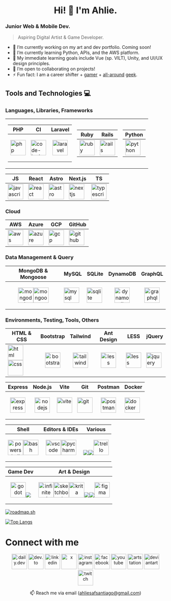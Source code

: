<h1 align="center">Hi! 👋 I'm Ahlie.</h1>

### Junior Web & Mobile Dev.
> Aspiring Digital Artist & Game Developer.

- 🔭 I’m currently working on my art and dev portfolio. Coming soon!
- 🌱 I’m currently learning Python, APIs, and the AWS platform.
- 🎯 My immediate learning goals include Vue (sp. VILT), Unity, and UI/UX design principles.
- 👯 I’m open to collaborating on projects!
- ⚡ Fun fact: I am a career shifter + <a href="https://www.grouvee.com/user/63712-ahysanti/shelves/330345-played/">ga</a><a href="https://www.backloggd.com/u/ahysanti/games/user-rating/">mer</a> + <a href="https://trakt.tv/users/ahysanti/history/shows/">all-around</a> <a href="https://www.goodreads.com/user/show/7552655-yssa-santiago">geek</a>.

## Tools and Technologies 💻
### Languages, Libraries, Frameworks
<table>
  <tr><td>

| PHP |  CI  | Laravel |
|-----| ---- | ------- |
| <a href="https://www.php.net"><img src="https://cdn.jsdelivr.net/gh/devicons/devicon@latest/icons/php/php-original.svg" alt="php" height="48"/></a> | <a href="https://codeigniter.com/"><img src="https://cdn.jsdelivr.net/gh/devicons/devicon@latest/icons/codeigniter/codeigniter-plain-wordmark.svg" alt="code-igniter" height="48" /></a> | <p align="center"><a href="https://laravel.com/"><img src="https://cdn.jsdelivr.net/gh/devicons/devicon@latest/icons/laravel/laravel-original.svg" alt="laravel" height="48"/></a></p> |

  </td><td>

| Ruby | Rails |
| ---- | ----- |
| <a href="https://www.ruby-lang.org/en/"><img src="https://cdn.jsdelivr.net/gh/devicons/devicon@latest/icons/ruby/ruby-plain.svg" alt="ruby" height="48"/></a> | <a href="https://rubyonrails.org"><img src="https://cdn.jsdelivr.net/gh/devicons/devicon@latest/icons/rails/rails-plain.svg" alt="rails" height="48"/></a> |

  </td><td>

| Python |
| ------ |
| <a href="https://www.python.org"><img src="https://cdn.jsdelivr.net/gh/devicons/devicon@latest/icons/python/python-original.svg" alt="python" height="48"/></a> |

  </td></tr>
</table>

|  JS  | React | Astro | Next.js | TS |
| ---- | ----- | ----- | ------- | -- |
| <a href="https://developer.mozilla.org/en-US/docs/Web/JavaScript"><img src="https://cdn.jsdelivr.net/gh/devicons/devicon@latest/icons/javascript/javascript-original.svg" alt="javascript" height="48"/></a> | <a href="https://reactjs.org/"><img src="https://cdn.jsdelivr.net/gh/devicons/devicon@latest/icons/react/react-original.svg" alt="react" height="48"/></a> | <a href="https://astro.build/"><img src="https://astro.build/assets/press/astro-icon-light.svg" alt="astro" height="48" /> | <a><img src="https://cdn.jsdelivr.net/gh/devicons/devicon@latest/icons/nextjs/nextjs-original.svg" alt="nextjs" height="48" /></a> | <a href="https://www.typescriptlang.org/"><img src="https://cdn.jsdelivr.net/gh/devicons/devicon@latest/icons/typescript/typescript-plain.svg" alt="typescript" height="48"/></a> |

### Cloud
| AWS | Azure | GCP | GitHub |
|-----| ----- |-----| ------ |
| <a href="https://aws.amazon.com/"><img src="https://cdn.jsdelivr.net/gh/devicons/devicon@latest/icons/amazonwebservices/amazonwebservices-plain-wordmark.svg" alt="aws" height="48" /></a> | <a href="https://azure.microsoft.com/en-in/"><img src="https://cdn.jsdelivr.net/gh/devicons/devicon@latest/icons/azure/azure-original.svg" alt="azure" height="48"/></a> | <a href="https://cloud.google.com"><img src="https://cdn.jsdelivr.net/gh/devicons/devicon@latest/icons/googlecloud/googlecloud-original.svg" alt="gcp" height="48"/></a> | <a href="https://github.com/"><img src="https://skillicons.dev/icons?i=github" alt="github" height="48"/></a> |

### Data Management & Query
| MongoDB & Mongoose | MySQL | SQLite | DynamoDB | GraphQL |
| ------------------ | ----- | ------ | -------- | ------- |
| <p align="center"><a href="https://www.mongodb.com/"><img src="https://cdn.jsdelivr.net/gh/devicons/devicon@latest/icons/mongodb/mongodb-original.svg" alt="mongodb" height="48"/></a><a href="https://mongoosejs.com/"><img src="https://cdn.jsdelivr.net/gh/devicons/devicon@latest/icons/mongoose/mongoose-original.svg" alt="mongoose" height="48"/></a></p>| <a href="https://www.mysql.com/"><img src="https://cdn.jsdelivr.net/gh/devicons/devicon@latest/icons/mysql/mysql-original.svg" alt="mysql" height="48"/></a> | <a href="https://www.sqlite.org/"><img src="https://cdn.jsdelivr.net/gh/devicons/devicon@latest/icons/sqlite/sqlite-original.svg" alt="sqlite" height="48"/></a> | <p align="center"><a href="https://aws.amazon.com/dynamodb/"><img src="https://cdn.jsdelivr.net/gh/devicons/devicon@latest/icons/dynamodb/dynamodb-original.svg" alt="dynamodb" height="48"/></a></p> | <p align="center"><a href="https://graphql.org"><img src="https://cdn.jsdelivr.net/gh/devicons/devicon@latest/icons/graphql/graphql-plain.svg" alt="graphql" height="48"/></a></p> |

### Environments, Testing, Tools, Others
| HTML & CSS | Bootstrap | Tailwind | Ant Design | LESS | jQuery |
| ---------- | --------- | -------- | ---------- | ---- | ------ |
| <a href="https://www.w3.org/html/"><img src="https://cdn.jsdelivr.net/gh/devicons/devicon@latest/icons/html5/html5-original.svg" alt="html" height="48" /></a><a href="https://www.w3.org/Style/CSS/"><img src="https://cdn.jsdelivr.net/gh/devicons/devicon@latest/icons/css3/css3-original.svg" alt="css" height="48" /></a> | <p align="center"><a href="https://getbootstrap.com"><img src="https://cdn.jsdelivr.net/gh/devicons/devicon@latest/icons/bootstrap/bootstrap-original.svg" alt="bootstrap" height="48"/></a></p> | <p align="center"><a href="https://tailwindcss.com/"><img src="https://cdn.jsdelivr.net/gh/devicons/devicon@latest/icons/tailwindcss/tailwindcss-original.svg" alt="tailwind" height="48"/></a></p> | <p align="center"><a href="https://ant.design/"><img src="https://cdn.jsdelivr.net/gh/devicons/devicon@latest/icons/antdesign/antdesign-plain.svg" alt="less" height="48"/></a></p> | <a href="https://lesscss.org/"><img src="https://cdn.jsdelivr.net/gh/devicons/devicon@latest/icons/less/less-plain-wordmark.svg" alt="less" height="48"/></a> | <a href="https://jquery.com/"><img src="https://cdn.jsdelivr.net/gh/devicons/devicon@latest/icons/jquery/jquery-original.svg" alt="jquery" height="48"/></a> |

| Express | Node.js | Vite | Git | Postman | Docker |
| ------- | ------- | ---- | --- | ------- | ------ |
| <p align="center"><a href="https://expressjs.com"><img src="https://skillicons.dev/icons?i=express" alt="express" height="48"/></a></p> | <p align="center"><a href="https://nodejs.org"><img src="https://skillicons.dev/icons?i=nodejs" alt="nodejs" height="48"/></a></p> | <a href="https://vitejs.dev/"><img src="https://cdn.jsdelivr.net/gh/devicons/devicon@latest/icons/vitejs/vitejs-original.svg" alt="vite" height="48"/></a> | <a href="https://git-scm.com/"><img src="https://cdn.jsdelivr.net/gh/devicons/devicon@latest/icons/git/git-original.svg" alt="git" height="48"/></a> | <p align="center"><a href="https://www.postman.com/"><img src="https://cdn.jsdelivr.net/gh/devicons/devicon@latest/icons/postman/postman-original.svg" alt="postman" height="48"/></a></p> | <a href="https://www.docker.com/"><img src="https://cdn.jsdelivr.net/gh/devicons/devicon@latest/icons/docker/docker-plain.svg" alt="docker" height="48"/></a>

| Shell | Editors & IDEs | Various |
| ----- | -------------- | ------- |
| <p align="center"><a href="https://learn.microsoft.com/en-us/powershell/"><img src="https://cdn.jsdelivr.net/gh/devicons/devicon@latest/icons/powershell/powershell-original.svg" alt="powershell" height="48"/></a><a href="https://www.gnu.org/software/bash/"><img src="https://skillicons.dev/icons?i=bash" alt="bash" height="48"/></a></p> | <p align="center"><a href="https://code.visualstudio.com/"><img src="https://cdn.jsdelivr.net/gh/devicons/devicon@latest/icons/vscode/vscode-original.svg" alt="vscode" height="48"/></a><a href="https://www.jetbrains.com/pycharm/"><img src="https://cdn.jsdelivr.net/gh/devicons/devicon@latest/icons/pycharm/pycharm-original.svg" alt="pycharm" height="48"/></a></p> | <p align="center"><a href="https://obsidian.md/"><img src="https://skillicons.dev/icons?i=obsidian" /></a><a href="https://www.notion.so/"><img src="https://skillicons.dev/icons?i=notion" /></a><a href="https://trello.com"><img src="https://cdn.jsdelivr.net/gh/devicons/devicon@latest/icons/trello/trello-plain.svg" alt="trello" height="48"/></a></p> |

| Game Dev | Art & Design |
| -------- | ------------ |
| <p align="center"><a href="https://godotengine.org/"><img src="https://cdn.jsdelivr.net/gh/devicons/devicon@latest/icons/godot/godot-original.svg" alt="godot" height="48"/></a><a href="#"><img src="https://skillicons.dev/icons?i=blender" /></a></p> | <p align="center"><a href="#"><a href="https://infinitestudio.art/painter.php"><img src="https://infinitestudio.art/images/painter_icon.png?20202907" alt="infinite painter" height="48"/></a><img src="https://images.squarespace-cdn.com/content/v1/5fb0aea913eba3050d739796/1605414815712-1NCQFW8FON7JSSG9AWFE/sb_icon.c56b2ca.png?format=1500w" alt="sketchbook" height="48"/></a><a href="https://krita.org/"><img src="https://styles.redditmedia.com/t5_2u4qs/styles/communityIcon_58dg7gpxt5811.png" alt="krita" height="48"/></a><a href="#"><img src="https://skillicons.dev/icons?i=ai" /></a><a href="#"><img src="https://skillicons.dev/icons?i=ps" /></a><a href="https://www.figma.com/"><img src="https://skillicons.dev/icons?i=figma" alt="figma" height="48"/></a></p> |

[![roadmap.sh](https://roadmap.sh/card/wide/6699d445fc0c013a407e9d1a?variant=dark)](https://roadmap.sh)

[![Top Langs](https://github-readme-stats.vercel.app/api/top-langs/?username=ahliesantiago&size_weight=0.5&count_weight=0.5&layout=compact&langs_count=20&theme=transparent)](https://github.com/ahliesantiago/github-readme-stats)

# Connect with me
<p align="center">
  <a href="https://app.daily.dev/ahliesantiago"><img src="https://lh3.googleusercontent.com/o4QKfmoXLX0xMRqrv9QXB8G6QezEFVf1jaN4-ILrHzdn7t27epulP_q3N-3TOIYH2YQdnfLcIgRKP2DYaT_O3xXDmoU=s120" alt="daily.dev" height="48" /></a>
  <a href="https://dev.to/ahliesantiago"><img src="https://media2.dev.to/dynamic/image/quality=100/https://dev-to-uploads.s3.amazonaws.com/uploads/logos/resized_logo_UQww2soKuUsjaOGNB38o.png" alt="dev.to" height="48" /></a>
  <a href="https://linkedin.com/in/ahliesantiago"><img src="https://cdn.jsdelivr.net/gh/devicons/devicon@latest/icons/linkedin/linkedin-original.svg" alt="linkedin" height="48"/></a>
  <a href="https://x.com/ahliesart"><img src="https://raw.githubusercontent.com/rahuldkjain/github-profile-readme-generator/master/src/images/icons/Social/twitter.svg" alt="x" height="48" /></a>
  <a href="https://instagram.com/ahycd.learning"><img src="https://raw.githubusercontent.com/rahuldkjain/github-profile-readme-generator/master/src/images/icons/Social/instagram.svg" alt="instagram" height="48" /></a>
  <a href="https://facebook.com/ahysanti"><img src="https://raw.githubusercontent.com/rahuldkjain/github-profile-readme-generator/master/src/images/icons/Social/facebook.svg" alt="facebook" height="48" /></a>
  <a href="https://www.youtube.com/@ahliesantiago"><img src="https://raw.githubusercontent.com/rahuldkjain/github-profile-readme-generator/master/src/images/icons/Social/youtube.svg" alt="youtube" height="48" /></a>
  <a href="https://www.artstation.com/ahysanti"><img src="https://cdn4.iconfinder.com/data/icons/logos-and-brands/512/27_Artstation_logo_logos-512.png" alt="artstation" height="48"/></a>
  <a href="https://www.deviantart.com/ahysanti"><img src="https://cdn4.iconfinder.com/data/icons/social-media-logos-6/512/95-deviantart-512.png" alt="deviantart" height="48"/></a>
  <a href="https://www.twitch.tv/ahysanti"><img src="https://cdn4.iconfinder.com/data/icons/logos-and-brands/512/343_Twitch_logo-512.png" alt="twitch" height="48"/></a>
</p>
<p align="center">📫 Reach me via email (<a href="mailto:ahliesafsantiago@gmail.com">ahliesafsantiago@gmail.com</a>)</p>
